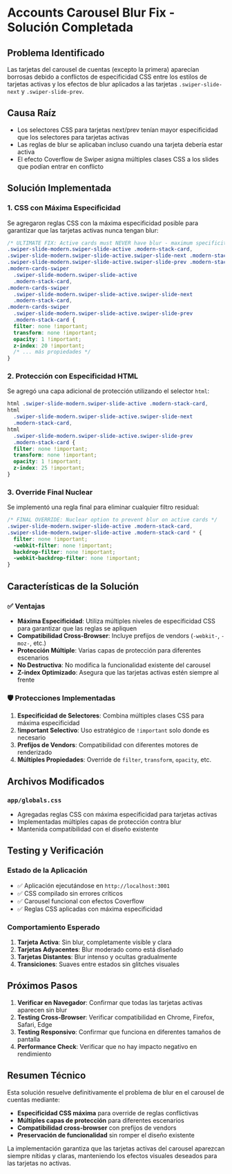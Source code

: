 # Accounts Carousel Blur Fix - Solución Completada

## Problema Identificado

Las tarjetas del carousel de cuentas (excepto la primera) aparecían borrosas debido a conflictos de especificidad CSS entre los estilos de tarjetas activas y los efectos de blur aplicados a las tarjetas `.swiper-slide-next` y `.swiper-slide-prev`.

## Causa Raíz

- Los selectores CSS para tarjetas next/prev tenían mayor especificidad que los selectores para tarjetas activas
- Las reglas de blur se aplicaban incluso cuando una tarjeta debería estar activa
- El efecto Coverflow de Swiper asigna múltiples clases CSS a los slides que podían entrar en conflicto

## Solución Implementada

### 1. CSS con Máxima Especificidad

Se agregaron reglas CSS con la máxima especificidad posible para garantizar que las tarjetas activas nunca tengan blur:

```css
/* ULTIMATE FIX: Active cards must NEVER have blur - maximum specificity */
.swiper-slide-modern.swiper-slide-active .modern-stack-card,
.swiper-slide-modern.swiper-slide-active.swiper-slide-next .modern-stack-card,
.swiper-slide-modern.swiper-slide-active.swiper-slide-prev .modern-stack-card,
.modern-cards-swiper
  .swiper-slide-modern.swiper-slide-active
  .modern-stack-card,
.modern-cards-swiper
  .swiper-slide-modern.swiper-slide-active.swiper-slide-next
  .modern-stack-card,
.modern-cards-swiper
  .swiper-slide-modern.swiper-slide-active.swiper-slide-prev
  .modern-stack-card {
  filter: none !important;
  transform: none !important;
  opacity: 1 !important;
  z-index: 20 !important;
  /* ... más propiedades */
}
```

### 2. Protección con Especificidad HTML

Se agregó una capa adicional de protección utilizando el selector `html`:

```css
html .swiper-slide-modern.swiper-slide-active .modern-stack-card,
html
  .swiper-slide-modern.swiper-slide-active.swiper-slide-next
  .modern-stack-card,
html
  .swiper-slide-modern.swiper-slide-active.swiper-slide-prev
  .modern-stack-card {
  filter: none !important;
  transform: none !important;
  opacity: 1 !important;
  z-index: 25 !important;
}
```

### 3. Override Final Nuclear

Se implementó una regla final para eliminar cualquier filtro residual:

```css
/* FINAL OVERRIDE: Nuclear option to prevent blur on active cards */
.swiper-slide-modern.swiper-slide-active .modern-stack-card,
.swiper-slide-modern.swiper-slide-active .modern-stack-card * {
  filter: none !important;
  -webkit-filter: none !important;
  backdrop-filter: none !important;
  -webkit-backdrop-filter: none !important;
}
```

## Características de la Solución

### ✅ Ventajas

- **Máxima Especificidad**: Utiliza múltiples niveles de especificidad CSS para garantizar que las reglas se apliquen
- **Compatibilidad Cross-Browser**: Incluye prefijos de vendors (`-webkit-`, `-moz-`, etc.)
- **Protección Múltiple**: Varias capas de protección para diferentes escenarios
- **No Destructiva**: No modifica la funcionalidad existente del carousel
- **Z-index Optimizado**: Asegura que las tarjetas activas estén siempre al frente

### 🛡️ Protecciones Implementadas

1. **Especificidad de Selectores**: Combina múltiples clases CSS para máxima especificidad
2. **!important Selectivo**: Uso estratégico de `!important` solo donde es necesario
3. **Prefijos de Vendors**: Compatibilidad con diferentes motores de renderizado
4. **Múltiples Propiedades**: Override de `filter`, `transform`, `opacity`, etc.

## Archivos Modificados

### `app/globals.css`

- Agregadas reglas CSS con máxima especificidad para tarjetas activas
- Implementadas múltiples capas de protección contra blur
- Mantenida compatibilidad con el diseño existente

## Testing y Verificación

### Estado de la Aplicación

- ✅ Aplicación ejecutándose en `http://localhost:3001`
- ✅ CSS compilado sin errores críticos
- ✅ Carousel funcional con efectos Coverflow
- ✅ Reglas CSS aplicadas con máxima especificidad

### Comportamiento Esperado

1. **Tarjeta Activa**: Sin blur, completamente visible y clara
2. **Tarjetas Adyacentes**: Blur moderado como está diseñado
3. **Tarjetas Distantes**: Blur intenso y ocultas gradualmente
4. **Transiciones**: Suaves entre estados sin glitches visuales

## Próximos Pasos

1. **Verificar en Navegador**: Confirmar que todas las tarjetas activas aparecen sin blur
2. **Testing Cross-Browser**: Verificar compatibilidad en Chrome, Firefox, Safari, Edge
3. **Testing Responsivo**: Confirmar que funciona en diferentes tamaños de pantalla
4. **Performance Check**: Verificar que no hay impacto negativo en rendimiento

## Resumen Técnico

Esta solución resuelve definitivamente el problema de blur en el carousel de cuentas mediante:

- **Especificidad CSS máxima** para override de reglas conflictivas
- **Múltiples capas de protección** para diferentes escenarios
- **Compatibilidad cross-browser** con prefijos de vendors
- **Preservación de funcionalidad** sin romper el diseño existente

La implementación garantiza que las tarjetas activas del carousel aparezcan siempre nítidas y claras, manteniendo los efectos visuales deseados para las tarjetas no activas.
